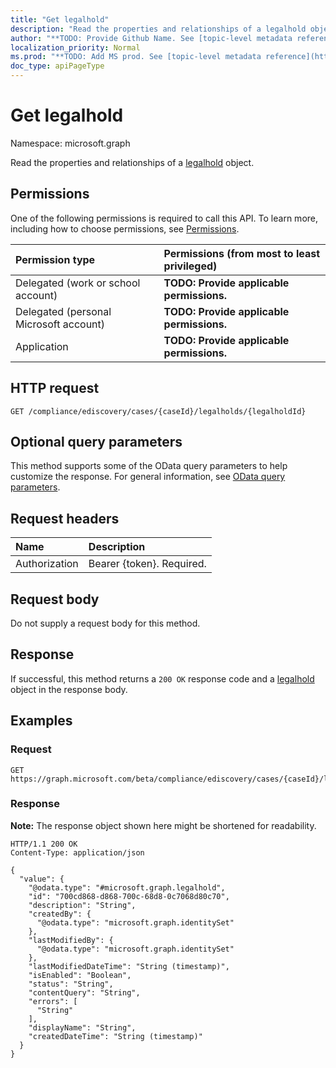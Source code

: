 ```yaml
---
title: "Get legalhold"
description: "Read the properties and relationships of a legalhold object."
author: "**TODO: Provide Github Name. See [topic-level metadata reference](https://msgo.azurewebsites.net/add/document/guidelines/metadata.html#topic-level-metadata)**"
localization_priority: Normal
ms.prod: "**TODO: Add MS prod. See [topic-level metadata reference](https://msgo.azurewebsites.net/add/document/guidelines/metadata.html#topic-level-metadata)**"
doc_type: apiPageType
---
```


# Get legalhold
Namespace: microsoft.graph

Read the properties and relationships of a [legalhold](../resources/legalhold.md) object.

## Permissions
One of the following permissions is required to call this API. To learn more, including how to choose permissions, see [Permissions](/graph/permissions-reference).

|Permission type|Permissions (from most to least privileged)|
|:---|:---|
|Delegated (work or school account)|**TODO: Provide applicable permissions.**|
|Delegated (personal Microsoft account)|**TODO: Provide applicable permissions.**|
|Application|**TODO: Provide applicable permissions.**|

## HTTP request

<!-- {
  "blockType": "ignored"
}
-->
``` http
GET /compliance/ediscovery/cases/{caseId}/legalholds/{legalholdId}
```

## Optional query parameters
This method supports some of the OData query parameters to help customize the response. For general information, see [OData query parameters](/graph/query-parameters).

## Request headers
|Name|Description|
|:---|:---|
|Authorization|Bearer {token}. Required.|

## Request body
Do not supply a request body for this method.

## Response

If successful, this method returns a `200 OK` response code and a [legalhold](../resources/legalhold.md) object in the response body.

## Examples

### Request
<!-- {
  "blockType": "request",
  "name": "get_legalhold"
}
-->
``` http
GET https://graph.microsoft.com/beta/compliance/ediscovery/cases/{caseId}/legalholds/{legalholdId}
```


### Response
**Note:** The response object shown here might be shortened for readability.
<!-- {
  "blockType": "response",
  "truncated": true,
  "@odata.type": "microsoft.graph.legalhold"
}
-->
``` http
HTTP/1.1 200 OK
Content-Type: application/json

{
  "value": {
    "@odata.type": "#microsoft.graph.legalhold",
    "id": "700cd868-d868-700c-68d8-0c7068d80c70",
    "description": "String",
    "createdBy": {
      "@odata.type": "microsoft.graph.identitySet"
    },
    "lastModifiedBy": {
      "@odata.type": "microsoft.graph.identitySet"
    },
    "lastModifiedDateTime": "String (timestamp)",
    "isEnabled": "Boolean",
    "status": "String",
    "contentQuery": "String",
    "errors": [
      "String"
    ],
    "displayName": "String",
    "createdDateTime": "String (timestamp)"
  }
}
```

